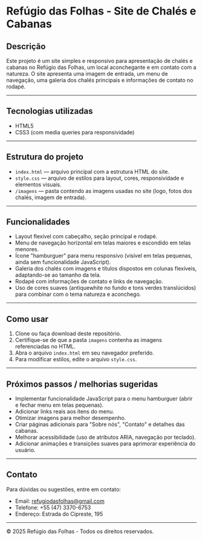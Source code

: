 # Refúgio das Folhas - Site de Chalés e Cabanas

## Descrição

Este projeto é um site simples e responsivo para apresentação de chalés e cabanas no Refúgio das Folhas, um local aconchegante e em contato com a natureza. O site apresenta uma imagem de entrada, um menu de navegação, uma galeria dos chalés principais e informações de contato no rodapé.

---

## Tecnologias utilizadas

- HTML5
- CSS3 (com media queries para responsividade)

---

## Estrutura do projeto

- `index.html` — arquivo principal com a estrutura HTML do site.
- `style.css` — arquivo de estilos para layout, cores, responsividade e elementos visuais.
- `/imagens` — pasta contendo as imagens usadas no site (logo, fotos dos chalés, imagem de entrada).

---

## Funcionalidades

- Layout flexível com cabeçalho, seção principal e rodapé.
- Menu de navegação horizontal em telas maiores e escondido em telas menores.
- Ícone "hamburguer" para menu responsivo (visível em telas pequenas, ainda sem funcionalidade JavaScript).
- Galeria dos chalés com imagens e títulos dispostos em colunas flexíveis, adaptando-se ao tamanho da tela.
- Rodapé com informações de contato e links de navegação.
- Uso de cores suaves (antiquewhite no fundo e tons verdes translúcidos) para combinar com o tema natureza e aconchego.

---

## Como usar

1. Clone ou faça download deste repositório.
2. Certifique-se de que a pasta `imagens` contenha as imagens referenciadas no HTML.
3. Abra o arquivo `index.html` em seu navegador preferido.
4. Para modificar estilos, edite o arquivo `style.css`.

---

## Próximos passos / melhorias sugeridas

- Implementar funcionalidade JavaScript para o menu hamburguer (abrir e fechar menu em telas pequenas).
- Adicionar links reais aos itens do menu.
- Otimizar imagens para melhor desempenho.
- Criar páginas adicionais para "Sobre nós", "Contato" e detalhes das cabanas.
- Melhorar acessibilidade (uso de atributos ARIA, navegação por teclado).
- Adicionar animações e transições suaves para aprimorar experiência do usuário.

---

## Contato

Para dúvidas ou sugestões, entre em contato:

- Email: refugiodasfolhas@gmail.com
- Telefone: +55 (47) 3370-6753
- Endereço: Estrada do Cipreste, 195

---

© 2025 Refúgio das Folhas - Todos os direitos reservados.
